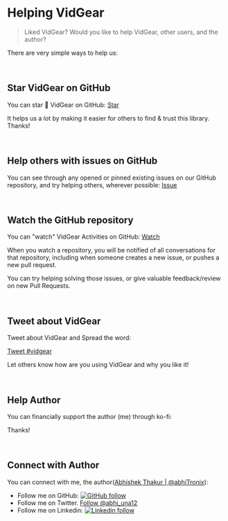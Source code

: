 <!--
===============================================
vidgear library source-code is deployed under the Apache 2.0 License:

Copyright (c) 2019-2020 Abhishek Thakur(@abhiTronix) <abhi.una12@gmail.com>

Licensed under the Apache License, Version 2.0 (the "License");
you may not use this file except in compliance with the License.
You may obtain a copy of the License at

   http://www.apache.org/licenses/LICENSE-2.0

Unless required by applicable law or agreed to in writing, software
distributed under the License is distributed on an "AS IS" BASIS,
WITHOUT WARRANTIES OR CONDITIONS OF ANY KIND, either express or implied.
See the License for the specific language governing permissions and
limitations under the License.
===============================================
-->

# Helping VidGear

> Liked VidGear? Would you like to help VidGear, other users, and the author?

There are very simple ways to help us:


&nbsp; 


## Star VidGear on GitHub

You can star :star2: VidGear on GitHub:  <a class="github-button" href="https://github.com/abhiTronix/vidgear" data-color-scheme="no-preference: dark; light: light; dark: dark;" data-icon="octicon-star" data-show-count="true" aria-label="Star abhiTronix/vidgear on GitHub">Star</a>

It helps us a lot by making it easier for others to find & trust this library. Thanks!


&nbsp; 


## Help others with issues on GitHub

You can see through any opened or pinned existing issues on our GitHub repository, and try helping others, wherever possible: <a class="github-button" href="https://github.com/abhiTronix/vidgear/issues" data-color-scheme="no-preference: light; light: light; dark: dark;" data-icon="octicon-issue-opened" data-show-count="true" aria-label="Issue abhiTronix/vidgear on GitHub">Issue</a>


&nbsp; 


## Watch the GitHub repository

You can "watch" VidGear Activities on GitHub: <a class="github-button" href="https://github.com/abhiTronix/vidgear/subscription" data-color-scheme="no-preference: light; light: light; dark: dark;" data-icon="octicon-eye" data-show-count="true" aria-label="Watch abhiTronix/vidgear on GitHub">Watch</a> 

When you watch a repository, you will be notified of all conversations for that repository, including when someone creates a new issue, or pushes a new pull request.

You can try helping solving those issues, or give valuable feedback/review on new Pull Requests.


&nbsp; 


## Tweet about VidGear

Tweet about VidGear and Spread the word:

<a href="https://twitter.com/intent/tweet?button_hashtag=vidgear&ref_src=twsrc%5Etfw" class="twitter-hashtag-button" data-size="large" data-text="Checkout VidGear - A High-Performance Video-Processing Python Framework." data-url="https://abhitronix.github.io/vidgear" data-related="abhi_una12" data-show-count="false">Tweet #vidgear</a><script async src="https://platform.twitter.com/widgets.js" charset="utf-8"></script>

Let others know how are you using VidGear and why you like it!


&nbsp; 


## Help Author

You can financially support the author (me) through ko-fi:

<script type='text/javascript' src='https://ko-fi.com/widgets/widget_2.js'></script><script type='text/javascript'>kofiwidget2.init('Support Me on Ko-fi', '#eba100', 'W7W8WTYO');kofiwidget2.draw();</script> 

Thanks!


&nbsp; 


## Connect with Author

You can connect with me, the author([Abhishek Thakur | @abhiTronix](https://abhitronix.github.io/)):

* Follow me on GitHub: [![GitHub follow](https://img.shields.io/github/followers/abhiTronix?label=Follow%20%40abhiTronix&logo=github&style=flat-square)](https://github.com/abhiTronix)
* Follow me on Twitter. <a href="https://twitter.com/abhi_una12?ref_src=twsrc%5Etfw" class="twitter-follow-button" data-show-count="false">Follow &commat;abhi_una12</a>
* Follow me on Linkedin: [![Linkedin follow](https://img.shields.io/badge/Follow-&commat;Abhishek&nbsp;Thakur-orange.svg?logo=linkedin&style=flat-square)](https://in.linkedin.com/in/abhishek-abhitronix?trk=profile-badge)

<!-- Place this tag in your head or just before your close body tag. -->
<script async defer src="https://buttons.github.io/buttons.js"></script>
<script async src="https://platform.twitter.com/widgets.js" charset="utf-8"></script>


&nbsp; 
